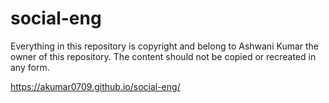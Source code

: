 # social-eng

Everything in this repository is copyright and belong to Ashwani Kumar the owner of this repository. The content should not be copied or recreated in any form.

https://akumar0709.github.io/social-eng/

